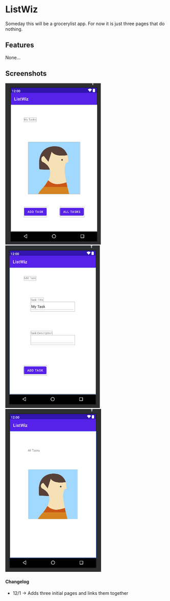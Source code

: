 # ListWiz

Someday this will be a grocerylist app. For now it is just three pages that do nothing.

## Features

None...

## Screenshots

![nah](/app/screenshots/splash.png)
![nah](/app/screenshots/add.png)
![nah](/app/screenshots/all.png)

#### Changelog

- 12/1 -> Adds three initial pages and links them together
